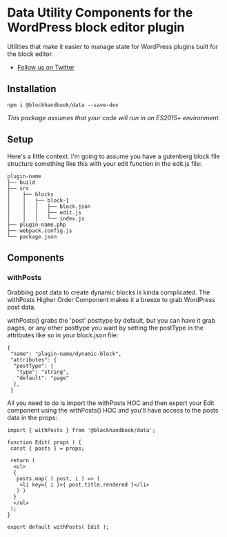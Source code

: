 # Data Utility Components for the WordPress block editor plugin

Utilities that make it easier to manage state for WordPress plugins built for the block editor.

* [Follow us on Twitter](https://twitter.com/blockhandbook)

## Installation

```
npm i @blockhandbook/data --save-dev
```

_This package assumes that your code will run in an ES2015+ environment._

## Setup

Here's a little context. I'm going to assume you have a gutenberg block file structure something like this with your edit function in the edit.js file:

```
plugin-name
├── build
├── src
│    ├── blocks
│    │   ├── block-1
│    │   │   ├── block.json
│    │   │   ├── edit.js
│    │   │   └── index.js
├── plugin-name.php
├── webpack.config.js
└── package.json
```

## Components

### withPosts

Grabbing post data to create dynamic blocks is kinda complicated.  The withPosts Higher Order Component makes it a breeze to grab WordPress post data.

withPosts() grabs the 'post' posttype by default, but you can have it grab pages, or any other posttype you want by setting the postType in the attributes like so in your block.json file:

```
{
 "name": "plugin-name/dynamic-block",
 "attributes": {
  "postType": {
   "type": "string",
   "default": "page"
  },
 }
```

All you need to do is import the withPosts HOC and then export your Edit component using the withPosts() HOC and you'll have access to the posts data in the props:

```
import { withPosts } from '@blockhandbook/data';

function Edit( props ) {
 const { posts } = props;

 return (
  <ul>
  {
   posts.map( ( post, i ) => (
    <li key={ i }>{ post.title.rendered }</li>
   ) )
  }
  </ul>
 );
}

export default withPosts( Edit );
```
